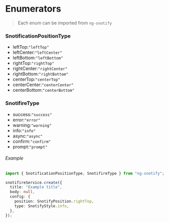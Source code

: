 # Enumerators

> Each enum can be imported from `ng-snotify`

### SnotificationPositionType

- leftTop:`"leftTop"`
- leftCenter:`"leftCenter"`
- leftBottom:`"leftBottom"`
- rightTop:`"rightTop"`
- rightCenter:`"rightCenter"`
- rightBottom:`"rightBottom"`
- centerTop:`"centerTop"`
- centerCenter:`"centerCenter"`
- centerBottom:`"centerBottom"`

### SnotifireType

- success:`"success"`
- error:`"error"`
- warning:`"warning"`
- info:`"info"`
- async:`"async"`
- confirm:`"confirm"`
- prompt:`"prompt"`

###### Example

```typescript
import { SnotificationPositionType, SnotifireType } from "ng-snotify";

snotifireService.create({
  title: "Example title",
  body: null,
  config: {
    position: SnotifyPosition.rightTop,
    type: SnotifyStyle.info,
  },
});
```

